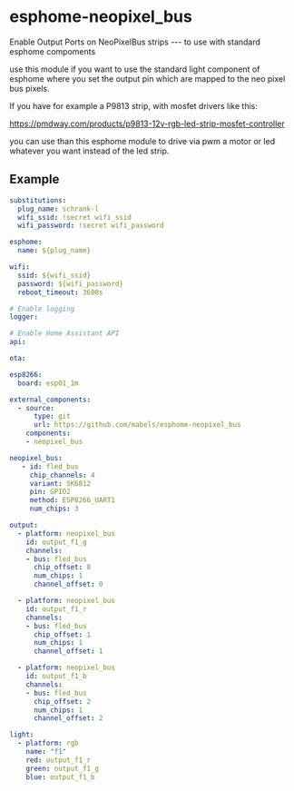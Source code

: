 # esphome-neopixel_bus

Enable Output Ports on NeoPixelBus strips --- to use with standard esphome compoments

use this module if you want to use the standard light component of esphome where you set the output pin
which are mapped to the neo pixel bus pixels.

If you have for example a P9813 strip, with mosfet drivers like this:

https://pmdway.com/products/p9813-12v-rgb-led-strip-mosfet-controller

you can use than this esphome module to drive via pwm a motor or led whatever you want instead of the led strip.

## Example

```yaml
substitutions:
  plug_name: schrank-l
  wifi_ssid: !secret wifi_ssid
  wifi_password: !secret wifi_password

esphome:
  name: ${plug_name}

wifi:
  ssid: ${wifi_ssid}
  password: ${wifi_password}
  reboot_timeout: 3600s

# Enable logging
logger:

# Enable Home Assistant API
api:

ota:

esp8266:
  board: esp01_1m

external_components:
  - source:
      type: git
      url: https://github.com/mabels/esphome-neopixel_bus
    components:
    - neopixel_bus

neopixel_bus:
   - id: fled_bus
     chip_channels: 4
     variant: SK6812
     pin: GPIO2
     method: ESP8266_UART1
     num_chips: 3

output:
  - platform: neopixel_bus
    id: output_f1_g
    channels:
    - bus: fled_bus
      chip_offset: 0
      num_chips: 1
      channel_offset: 0

  - platform: neopixel_bus
    id: output_f1_r
    channels:
    - bus: fled_bus
      chip_offset: 1
      num_chips: 1
      channel_offset: 1

  - platform: neopixel_bus
    id: output_f1_b
    channels:
    - bus: fled_bus
      chip_offset: 2
      num_chips: 1
      channel_offset: 2

light:
  - platform: rgb
    name: "f1"
    red: output_f1_r
    green: output_f1_g
    blue: output_f1_b

```
